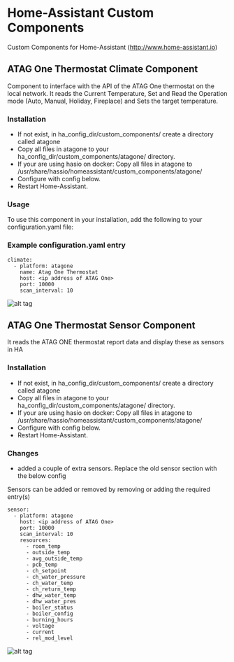# Home-Assistant Custom Components
Custom Components for Home-Assistant (http://www.home-assistant.io)

## ATAG One Thermostat Climate Component
Component to interface with the API of the ATAG One thermostat on the local network.
It reads the Current Temperature, Set and Read the Operation mode (Auto, Manual, Holiday, Fireplace) and Sets the target temperature.

### Installation
* If not exist, in ha_config_dir/custom_components/ create a directory called atagone 
* Copy all files in atagone to your ha_config_dir/custom_components/atagone/ directory.
* If your are using hasio on docker: Copy all files in atagone to /usr/share/hassio/homeassistant/custom_components/atagone/
* Configure with config below.
* Restart Home-Assistant.

### Usage
To use this component in your installation, add the following to your configuration.yaml file:

### Example configuration.yaml entry

```
climate:
  - platform: atagone
    name: Atag One Thermostat
    host: <ip address of ATAG One>
    port: 10000
    scan_interval: 10
```

![alt tag](https://github.com/herikw/home-assistant-custom-components/blob/master/screenshots/climate.png?raw=true "Screenshot")

## ATAG One Thermostat Sensor Component
It reads the ATAG ONE thermostat report data and display these as sensors in HA

### Installation
* If not exist, in ha_config_dir/custom_components/ create a directory called atagone 
* Copy all files in atagone to your ha_config_dir/custom_components/atagone/ directory.
* If your are using hasio on docker: Copy all files in atagone to /usr/share/hassio/homeassistant/custom_components/atagone/
* Configure with config below.
* Restart Home-Assistant.

### Changes
* added a couple of extra sensors. Replace the old sensor section with the below config

Sensors can be added or removed by removing or adding the required entry(s)

```
sensor:
  - platform: atagone
    host: <ip address of ATAG One>
    port: 10000
    scan_interval: 10
    resources:
      - room_temp
      - outside_temp
      - avg_outside_temp
      - pcb_temp
      - ch_setpoint
      - ch_water_pressure
      - ch_water_temp
      - ch_return_temp
      - dhw_water_temp
      - dhw_water_pres
      - boiler_status
      - boiler_config
      - burning_hours
      - voltage
      - current
      - rel_mod_level
```

![alt tag](https://github.com/herikw/home-assistant-custom-components/blob/master/screenshots/sensors.png?raw=true "Screenshot")
